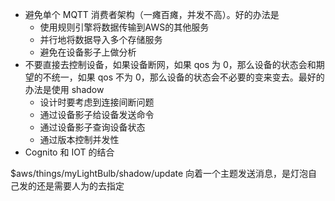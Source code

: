 - 避免单个 MQTT 消费者架构（一瘫百瘫，并发不高）。好的办法是
  - 使用规则引擎将数据传输到AWS的其他服务
  - 并行地将数据导入多个存储服务
  - 避免在设备影子上做分析
- 不要直接去控制设备，如果设备断网，如果 qos 为 0，那么设备的状态会和期望的不统一，如果 qos 不为 0，那么设备的状态会不必要的变来变去。最好的办法是使用 shadow
  - 设计时要考虑到连接间断问题
  - 通过设备影子给设备发送命令
  - 通过设备影子查询设备状态
  - 通过版本控制并发性
- Cognito 和 IOT 的结合

$aws/things/myLightBulb/shadow/update 向着一个主题发送消息，是灯泡自己发的还是需要人为的去指定